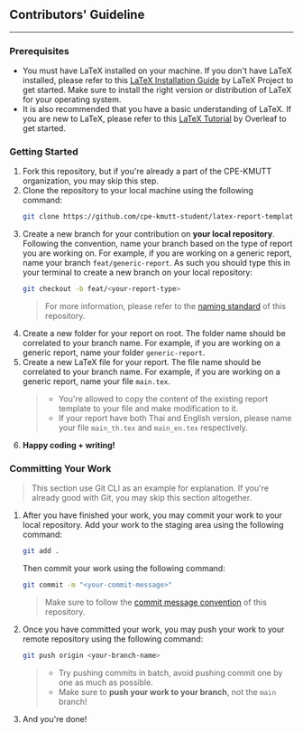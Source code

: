## Contributors' Guideline

---

### Prerequisites

- You must have LaTeX installed on your machine. If you don't have LaTeX installed, please refer to this [LaTeX Installation Guide](https://www.latex-project.org/get/) by LaTeX Project to get started. Make sure to install the right version or distribution of LaTeX for your operating system.
- It is also recommended that you have a basic understanding of LaTeX. If you are new to LaTeX, please refer to this [LaTeX Tutorial](https://www.overleaf.com/learn/latex/Learn_LaTeX_in_30_minutes) by Overleaf to get started.

### Getting Started

1. Fork this repository, but if you're already a part of the CPE-KMUTT organization, you may skip this step.
2. Clone the repository to your local machine using the following command:
    ```bash
    git clone https://github.com/cpe-kmutt-student/latex-report-template.git
    ```
3. Create a new branch for your contribution on **your local repository**. Following the convention, name your branch based on the type of report you are working on. For example, if you are working on a generic report, name your branch `feat/generic-report`. As such you should type this in your terminal to create a new branch on your local repository:
    ```bash
    git checkout -b feat/<your-report-type>
    ```
   > For more information, please refer to the [naming standard](../CONVENTION.md) of this repository.
4. Create a new folder for your report on root. The folder name should be correlated to your branch name. For example, if you are working on a generic report, name your folder `generic-report`.
5. Create a new LaTeX file for your report. The file name should be correlated to your branch name. For example, if you are working on a generic report, name your file `main.tex`.
   > * You're allowed to copy the content of the existing report template to your file and make modification to it.
    > * If your report have both Thai and English version, please name your file `main_th.tex` and `main_en.tex` respectively.
6. **Happy coding + writing!**

### Committing Your Work
> This section use Git CLI as an example for explanation. If you're already good with Git, you may skip this section altogether.

1. After you have finished your work, you may commit your work to your local repository. Add your work to the staging area using the following command:
    ```bash
    git add .
    ```
    Then commit your work using the following command:
    ```bash
    git commit -m "<your-commit-message>"
    ```
   > Make sure to follow the [commit message convention](../CONVENTION.md) of this repository.

2. Once you have committed your work, you may push your work to your remote repository using the following command:
    ```bash
    git push origin <your-branch-name>
    ```
    > * Try pushing commits in batch, avoid pushing commit one by one as much as possible.
    > * Make sure to **push your work to your branch**, not the `main` branch!
3. And you're done!